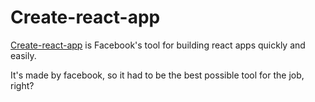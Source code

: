 # Create-react-app

[Create-react-app](https://github.com/facebookincubator/create-react-app) is Facebook's tool for building react apps quickly and easily.

It's made by facebook, so it had to be the best possible tool for the job, right?
